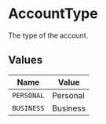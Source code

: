 # AccountType

The type of the account.


## Values

| Name       | Value      |
| ---------- | ---------- |
| `PERSONAL` | Personal   |
| `BUSINESS` | Business   |
